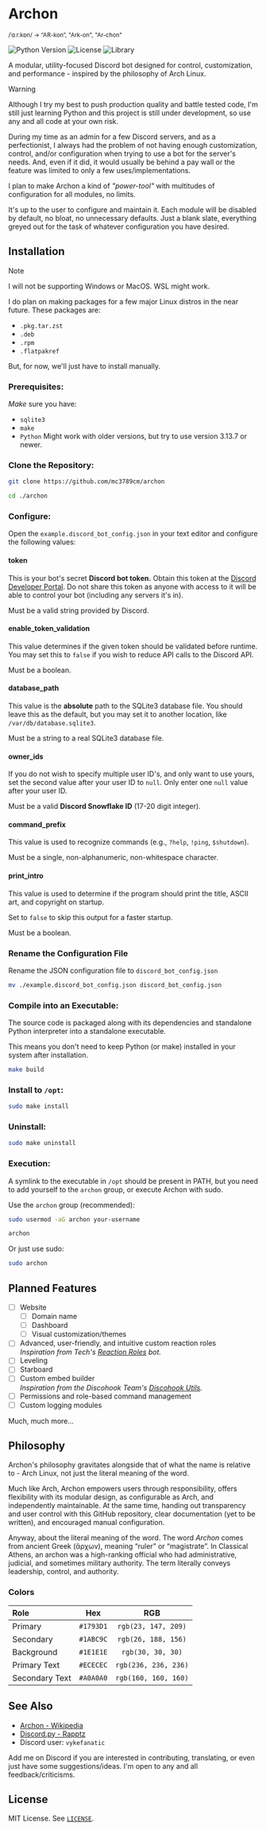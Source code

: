 <!---
The MIT License (MIT)

Copyright (c) 2025 Ethan Kenneth Davies

Permission is hereby granted, free of charge, to any person obtaining a
copy of this software and associated documentation files (the "Software"),
to deal in the Software without restriction, including without limitation
the rights to use, copy, modify, merge, publish, distribute, sublicense,
and/or sell copies of the Software, and to permit persons to whom the
Software is furnished to do so, subject to the following conditions:

The above copyright notice and this permission notice shall be included in
all copies or substantial portions of the Software.

THE SOFTWARE IS PROVIDED "AS IS", WITHOUT WARRANTY OF ANY KIND, EXPRESS
OR IMPLIED, INCLUDING BUT NOT LIMITED TO THE WARRANTIES OF MERCHANTABILITY,
FITNESS FOR A PARTICULAR PURPOSE AND NONINFRINGEMENT. IN NO EVENT SHALL THE
AUTHORS OR COPYRIGHT HOLDERS BE LIABLE FOR ANY CLAIM, DAMAGES OR OTHER
LIABILITY, WHETHER IN AN ACTION OF CONTRACT, TORT OR OTHERWISE, ARISING
FROM, OUT OF OR IN CONNECTION WITH THE SOFTWARE OR THE USE OR OTHER
DEALINGS IN THE SOFTWARE.
--->
# Archon
<sup>/ˈɑːr.kɒn/ -> “AR-kon”, "Ark-on", "Ar-chon"</sup>

![Python Version](https://img.shields.io/badge/Python-3.13.7-blue)
![License](https://img.shields.io/badge/License-MIT-purple)
![Library](https://img.shields.io/badge/Uses-Discord.py-red)

A modular, utility-focused Discord bot designed for control, customization, and
performance - inspired by the philosophy of Arch Linux.

> [!WARNING]
> Although I try my best to push production quality and battle tested code, 
> I'm still just learning Python and this project is still under development,
> so use any and all code at your own risk.

During my time as an admin for a few Discord servers, and as a perfectionist,
I always had the problem of not having enough customization, control, and/or
configuration when trying to use a bot for the server's needs. And, even if it
did, it would usually be behind a pay wall or the feature was limited to 
only a few uses/implementations.

I plan to make Archon a kind of *"power-tool"* with multitudes of 
configuration for all modules, no limits.

It's up to the user to configure and maintain it. Each module will be 
disabled by default, no bloat, no unnecessary defaults. Just a blank slate,
everything greyed out for the task of whatever configuration you have desired.

## Installation
> [!NOTE]
> I will not be supporting Windows or MacOS. WSL might work.

I do plan on making packages for a few major Linux distros in the near 
future. These packages are:
- `.pkg.tar.zst`
- `.deb`
- `.rpm`
- `.flatpakref`

But, for now, we'll just have to install manually.

### Prerequisites:
*Make* sure you have:
- `sqlite3`
- `make`
- `Python`
    Might work with older versions, but try to use version 3.13.7 or newer.

### Clone the Repository:
```bash
git clone https://github.com/mc3789cm/archon

cd ./archon
```

### Configure:
Open the `example.discord_bot_config.json` in your text editor and configure 
the following values:

#### token
This is your bot's secret **Discord bot token.** Obtain this token at the 
[Discord Developer Portal](https://discord.com/developers/applications). Do 
not share this token as anyone with access to it will be able to control 
your bot (including any servers it's in).

Must be a valid string provided by Discord.

#### enable_token_validation
This value determines if the given token should be validated before runtime. 
You may set this to `false` if you wish to reduce API calls to the Discord API.

Must be a boolean.

#### database_path
This value is the **absolute** path to the SQLite3 database file. You should 
leave this as the default, but you may set it to another location, like 
`/var/db/database.sqlite3`.

Must be a string to a real SQLite3 database file.

#### owner_ids
If you do not wish to specify multiple user ID's, and only want to use yours,
set the second value after your user ID to `null`. Only enter one `null` 
value after your user ID.

Must be a valid **Discord Snowflake ID** (17-20 digit integer).

#### command_prefix
This value is used to recognize commands (e.g., `?help`, `!ping`, `$shutdown`).

Must be a single, non-alphanumeric, non-whitespace character.

#### print_intro
This value is used to determine if the program should print the title, ASCII 
art, and copyright on startup.

Set to `false` to skip this output for a faster startup.

Must be a boolean.

### Rename the Configuration File
Rename the JSON configuration file to `discord_bot_config.json`

```bash
mv ./example.discord_bot_config.json discord_bot_config.json
```

### Compile into an Executable:
The source code is packaged along with its dependencies and standalone Python
interpreter into a standalone executable.

This means you don't need to keep Python (or make) installed in your system 
after installation.
```bash
make build
```

### Install to `/opt`:
```bash
sudo make install
```

### Uninstall:
```bash
sudo make uninstall
```

### Execution:
A symlink to the executable in `/opt` should be present in PATH, but you need to add yourself to the `archon` group, or execute Archon with sudo.

Use the `archon` group (recommended):
```bash
sudo usermod -aG archon your-username

archon
```

Or just use sudo:
```bash
sudo archon
```

## Planned Features
- [ ] Website
  - [ ] Domain name
  - [ ] Dashboard
  - [ ] Visual customization/themes
- [ ] Advanced, user-friendly, and intuitive custom reaction roles</br>
  *Inspiration from Tech's [Reaction Roles](https://reactionroles.mtdv.me/) 
  bot.*
- [ ] Leveling
- [ ] Starboard
- [ ] Custom embed builder</br>
  *Inspiration from the Discohook Team's
  [Discohook Utils](https://discohook.app).*
- [ ] Permissions and role-based command management
- [ ] Custom logging modules

Much, much more...

## Philosophy
Archon's philosophy gravitates alongside that of what the name is relative 
to - Arch Linux, not just the literal meaning of the word.

Much like Arch, Archon empowers users through responsibility, offers flexibility
with its modular design, as configurable as Arch, and independently
maintainable. At the same time, handing out transparency and user control with
this GitHub repository, clear documentation (yet to be written), and encouraged
manual configuration.

Anyway, about the literal meaning of the word. The word *Archon* comes from 
ancient Greek (ἄρχων), meaning “ruler” or “magistrate”. In Classical Athens, an
archon was a high-ranking official who had administrative, judicial, and
sometimes military authority. The term literally conveys leadership, control,
and authority.

### Colors
| Role           |     Hex      |          RGB          |
|:---------------|:------------:|:---------------------:|
| Primary        |  `#1793D1`   |  `rgb(23, 147, 209)`  |
| Secondary      |  `#1ABC9C`   |  `rgb(26, 188, 156)`  |
| Background     |  `#1E1E1E`   |   `rgb(30, 30, 30)`   |
| Primary Text   |  `#ECECEC`   | `rgb(236, 236, 236)`  |
| Secondary Text |  `#A0A0A0`   | `rgb(160, 160, 160)`  |

## See Also
- [Archon - Wikipedia](https://en.wikipedia.org/wiki/Archon)
- [Discord.py - Rapptz](https://github.com/Rapptz/discord.py)
- Discord user: `vykefanatic`

Add me on Discord if you are interested in contributing, translating, or 
even just have some suggestions/ideas. I'm open to any and all
feedback/criticisms.

## License

MIT License. See [`LICENSE`](./LICENSE).
